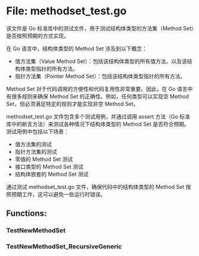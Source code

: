 # File: methodset_test.go

该文件是 Go 标准库中的测试文件，用于测试结构体类型的方法集（Method Set）是否按照预期的方式实现。

在 Go 语言中，结构体类型的 Method Set 涉及到以下概念：

- 值方法集（Value Method Set）：包括该结构体类型的所有值方法，以及该结构体类型指针的所有方法。
- 指针方法集（Pointer Method Set）：包括该结构体类型指针的所有方法。

Method Set 对于代码调用的方便性和代码复用性非常重要。因此，在 Go 语言中有很多规则来确保 Method Set 的正确性。例如，任何类型可以实现空 Method Set，但必须满足特定的规则才能实现非空 Method Set。

methodset_test.go 文件包含多个测试用例，并通过调用 assert 方法（Go 标准库中的断言方法）来测试各种情况下结构体类型的 Method Set 是否符合预期。测试用例中包括以下场景：

- 值方法集的测试
- 指针方法集的测试
- 零值的 Method Set 测试
- 接口类型的 Method Set 测试
- 结构体嵌套的 Method Set 测试

通过测试 methodset_test.go 文件，确保代码中的结构体类型的 Method Set 按照预期工作，这可以避免一些运行时错误。

## Functions:

### TestNewMethodSet





### TestNewMethodSet_RecursiveGeneric





